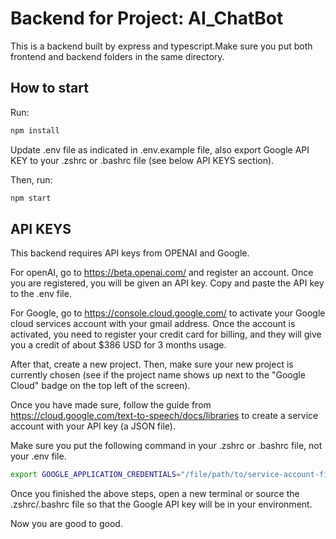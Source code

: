 # Backend for Project: AI_ChatBot

This is a backend built by express and typescript.Make sure you put both frontend and backend folders in the same directory.

## How to start

Run:

```sh
npm install
```

Update .env file as indicated in .env.example file, also export Google API KEY to your .zshrc or .bashrc file (see below API KEYS section).

Then, run:

```sh
npm start
```

## API KEYS

This backend requires API keys from OPENAI and Google.

For openAI, go to https://beta.openai.com/ and register an account. Once you are registered, you will be given an API key. Copy and paste the API key to the .env file.

For Google, go to https://console.cloud.google.com/ to activate your Google cloud services account with your gmail address. Once the account is activated, you need to register your credit card for billing, and they will give you a credit of about $386 USD for 3 months usage.

After that, create a new project. Then, make sure your new project is currently chosen (see if the project name shows up next to the "Google Cloud" badge on the top left of the screen).

Once you have made sure, follow the guide from https://cloud.google.com/text-to-speech/docs/libraries to create a service account with your API key (a JSON file).

Make sure you put the following command in your .zshrc or .bashrc file, not your .env file.

```sh
export GOOGLE_APPLICATION_CREDENTIALS="/file/path/to/service-account-file.json"
```

Once you finished the above steps, open a new terminal or source the .zshrc/.bashrc file so that the Google API key will be in your environment.

Now you are good to good.
